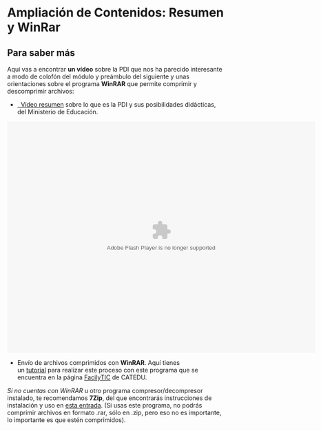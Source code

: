 # Ampliación de Contenidos: Resumen y WinRar

## Para saber más

Aquí vas a encontrar **un vídeo** sobre la PDI que nos ha parecido interesante a modo de colofón del módulo y preámbulo del siguiente y unas orientaciones sobre el programa **WinRAR** que permite comprimir y descomprimir archivos:

*   [  Vídeo resumen](http://facilytic.catedu.es/2013/10/10/minitutorial-de-la-pdi/) sobre lo que es la PDI y sus posibilidades didácticas, del Ministerio de Educación.

<object type="application/x-shockwave-flash" data="http://aularagon.catedu.es/materialesaularagon2013/pdi/CURSO/ZIPs/Modulo_1/PDI.swf" width="715" height="538"><param name="src" value="http://aularagon.catedu.es/materialesaularagon2013/pdi/CURSO/ZIPs/Modulo_1/PDI.swf"></object>

*   Envío de archivos comprimidos con **WinRAR**. Aquí tienes un [tutorial](http://facilytic.catedu.es/2013/10/19/comprimir-archivos-con-winrar/) para realizar este proceso con este programa que se encuentra en la página [FacilyTIC](http://facilytic.catedu.es/) de CATEDU.
    

_Si no cuentas con WinRAR_ u otro programa compresor/decompresor instalado, te recomendamos **7Zip**, del que encontrarás instrucciones de instalación y uso en [esta entrada](http://facilytic.catedu.es/2013/05/30/7zip-comprimir-y-descomprimir-archivos-con-software-libre-colaboracion-t-i-c-secundaria/). (Si usas este programa, no podrás comprimir archivos en formato .rar, sólo en .zip, pero eso no es importante, lo importante es que estén comprimidos).

